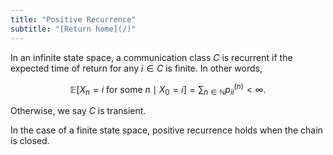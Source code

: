 ```yaml
---
title: "Positive Recurrence"
subtitle: "[Return home](/)"
---
```


In an infinite state space,
a communication class $C$ is recurrent if
the expected time of return for any $i\in{C}$ is finite.
In other words,

$$
\mathbb{E}[X_{n} = i \text{ for some } n\mid X_{0} = i] = \sum_{n\in\mathbb{N}} p_{ii}^{(n)} < \infty.
$$

Otherwise, we say $C$ is transient.

In the case of a finite state space,
positive recurrence holds when the chain is closed.
